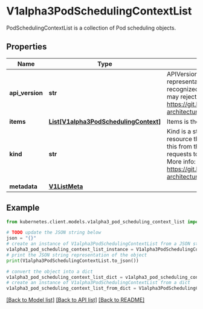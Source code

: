 # V1alpha3PodSchedulingContextList

PodSchedulingContextList is a collection of Pod scheduling objects.

## Properties

Name | Type | Description | Notes
------------ | ------------- | ------------- | -------------
**api_version** | **str** | APIVersion defines the versioned schema of this representation of an object. Servers should convert recognized schemas to the latest internal value, and may reject unrecognized values. More info: https://git.k8s.io/community/contributors/devel/sig-architecture/api-conventions.md#resources | [optional] 
**items** | [**List[V1alpha3PodSchedulingContext]**](V1alpha3PodSchedulingContext.md) | Items is the list of PodSchedulingContext objects. | 
**kind** | **str** | Kind is a string value representing the REST resource this object represents. Servers may infer this from the endpoint the kubernetes.client submits requests to. Cannot be updated. In CamelCase. More info: https://git.k8s.io/community/contributors/devel/sig-architecture/api-conventions.md#types-kinds | [optional] 
**metadata** | [**V1ListMeta**](V1ListMeta.md) |  | [optional] 

## Example

```python
from kubernetes.client.models.v1alpha3_pod_scheduling_context_list import V1alpha3PodSchedulingContextList

# TODO update the JSON string below
json = "{}"
# create an instance of V1alpha3PodSchedulingContextList from a JSON string
v1alpha3_pod_scheduling_context_list_instance = V1alpha3PodSchedulingContextList.from_json(json)
# print the JSON string representation of the object
print(V1alpha3PodSchedulingContextList.to_json())

# convert the object into a dict
v1alpha3_pod_scheduling_context_list_dict = v1alpha3_pod_scheduling_context_list_instance.to_dict()
# create an instance of V1alpha3PodSchedulingContextList from a dict
v1alpha3_pod_scheduling_context_list_from_dict = V1alpha3PodSchedulingContextList.from_dict(v1alpha3_pod_scheduling_context_list_dict)
```
[[Back to Model list]](../README.md#documentation-for-models) [[Back to API list]](../README.md#documentation-for-api-endpoints) [[Back to README]](../README.md)



